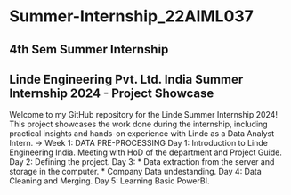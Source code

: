 # Summer-Internship_22AIML037
## 4th Sem Summer Internship
## Linde Engineering Pvt. Ltd. India Summer Internship 2024 - Project Showcase 
Welcome to my GitHub repository for the Linde Summer Internship 2024! This project showcases the work done during the internship, including practical insights and hands-on experience with Linde as a Data Analyst Intern.
-> Week 1: DATA PRE-PROCESSING
  Day 1: Introduction to Linde Engineering India. Meeting with HoD of the department and Project Guide.
  Day 2: Defining the project.
  Day 3: * Data extraction from the server and storage in the computer.
         * Company Data undestanding.
  Day 4: Data Cleaning and Merging.
  Day 5: Learning Basic PowerBI.
  
